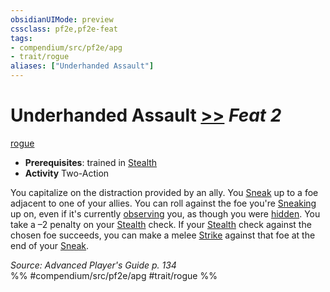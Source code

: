 ```yaml
---
obsidianUIMode: preview
cssclass: pf2e,pf2e-feat
tags:
- compendium/src/pf2e/apg
- trait/rogue
aliases: ["Underhanded Assault"]
---
```

# Underhanded Assault  [>>](../../Rules/core-rulebook/chapter-9-playing-the-game.md#Actions "Two-Action") *Feat 2*  
[rogue](../../Rules/traits/rogue.md)  

- **Prerequisites**: trained in [Stealth](../skills.md#Stealth)
- **Activity** Two-Action

You capitalize on the distraction provided by an ally. You [Sneak](../../Rules/actions/sneak.md) up to a foe adjacent to one of your allies. You can roll against the foe you're [Sneaking](../../Rules/actions/sneak.md) up on, even if it's currently [observing](../../Rules/conditions.md#Observed) you, as though you were [hidden](../../Rules/conditions.md#Hidden). You take a –2 penalty on your [Stealth](../skills.md#Stealth) check. If your [Stealth](../skills.md#Stealth) check against the chosen foe succeeds, you can make a melee [Strike](../../Rules/actions/strike.md) against that foe at the end of your [Sneak](../../Rules/actions/sneak.md).

*Source: Advanced Player's Guide p. 134*  
%% #compendium/src/pf2e/apg #trait/rogue %%